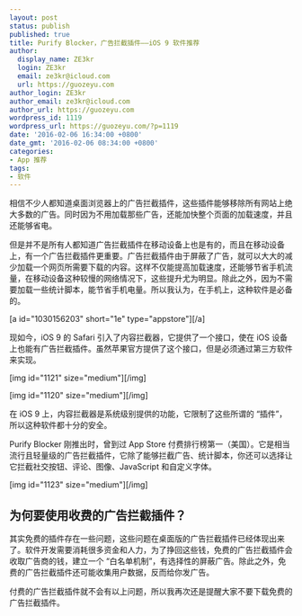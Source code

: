 ```yaml
---
layout: post
status: publish
published: true
title: Purify Blocker，广告拦截插件——iOS 9 软件推荐
author:
  display_name: ZE3kr
  login: ZE3kr
  email: ze3kr@icloud.com
  url: https://guozeyu.com
author_login: ZE3kr
author_email: ze3kr@icloud.com
author_url: https://guozeyu.com
wordpress_id: 1119
wordpress_url: https://guozeyu.com/?p=1119
date: '2016-02-06 16:34:00 +0800'
date_gmt: '2016-02-06 08:34:00 +0800'
categories:
- App 推荐
tags:
- 软件
---
```

<p>相信不少人都知道桌面浏览器上的广告拦截插件，这些插件能够移除所有网站上绝大多数的广告。同时因为不用加载那些广告，还能加快整个页面的加载速度，并且还能够省电。</p>
<p>但是并不是所有人都知道广告拦截插件在移动设备上也是有的，而且在移动设备上，有一个广告拦截插件更重要。广告拦截插件由于屏蔽了广告，就可以大大的减少加载一个网页所需要下载的内容。这样不仅能提高加载速度，还能够节省手机流量，在移动设备这种较慢的网络情况下，这些提升尤为明显。除此之外，因为不需要加载一些统计脚本，能节省手机电量。所以我认为，在手机上，这种软件是必备的。</p>
<p>[a id="1030156203" short="1e" type="appstore"][/a]</p>
<p>现如今，iOS 9 的 Safari 引入了内容拦截器，它提供了一个接口，使在 iOS 设备上也能有广告拦截插件。虽然苹果官方提供了这个接口，但是必须通过第三方软件来实现。</p>
<p><!--more--></p>
<p>[img id="1121" size="medium"][/img]</p>
<p>[img id="1120" size="medium"][/img]</p>
<p>在 iOS 9 上，内容拦截器是系统级别提供的功能，它限制了这些所谓的 “插件”，所以这种软件都十分的安全。</p>
<p>Purify Blocker 刚推出时，曾到过 App Store 付费排行榜第一（美国）。它是相当流行且轻量级的广告拦截插件，它除了能够拦截广告、统计脚本，你还可以选择让它拦截社交按钮、评论、图像、JavaScript 和自定义字体。</p>
<p>[img id="1123" size="medium"][/img]</p>
<h2>为何要使用收费的广告拦截插件？</h2>
<p>其实免费的插件存在一些问题，这些问题在桌面版的广告拦截插件已经体现出来了。软件开发需要消耗很多资金和人力，为了挣回这些钱，免费的广告拦截插件会收取广告商的钱，建立一个 “白名单机制”，有选择性的屏蔽广告。除此之外，免费的广告拦截插件还可能收集用户数据，反而给你发广告。</p>
<p>付费的广告拦截插件就不会有以上问题，所以我再次还是提醒大家不要下载免费的广告拦截插件。</p>
